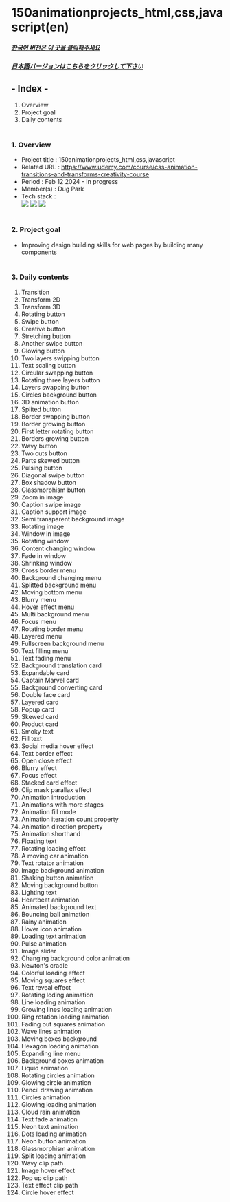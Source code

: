 # 150animationprojects_html,css,javascript(en)

##### [한국어 버전은 이 곳을 클릭해주세요](README.md)

##### [日本語バージョンはこちらをクリックして下さい](README_JP.md)

## - Index -

1. Overview
2. Project goal
3. Daily contents
   </br>
   </br>

### 1. Overview

- Project title : 150animationprojects_html,css,javascript
- Related URL : https://www.udemy.com/course/css-animation-transitions-and-transforms-creativity-course
- Period : Feb 12 2024 - In progress
- Member(s) : Dug Park
- Tech stack : </br>
  <img src="https://img.shields.io/badge/HTML5-E34F26?style=for-the-badge&logo=HTML5&logoColor=white">
  <img src="https://img.shields.io/badge/CSS3-1572B6?style=for-the-badge&logo=CSS3&logoColor=white">
  <img src="https://img.shields.io/badge/Javascript-F7DF1E?style=for-the-badge&logo=Javascript&logoColor=white">
  </br>
  </br>

### 2. Project goal

- Improving design building skills for web pages by building many components
  </br>
  </br>

### 3. Daily contents

1. Transition
2. Transform 2D
3. Transform 3D
4. Rotating button
5. Swipe button
6. Creative button
7. Stretching button
8. Another swipe button
9. Glowing button
10. Two layers swipping button
11. Text scaling button
12. Circular swapping button
13. Rotating three layers button
14. Layers swapping button
15. Circles background button
16. 3D animation button
17. Splited button
18. Border swapping button
19. Border growing button
20. First letter rotating button
21. Borders growing button
22. Wavy button
23. Two cuts button
24. Parts skewed button
25. Pulsing button
26. Diagonal swipe button
27. Box shadow button
28. Glassmorphism button
29. Zoom in image
30. Caption swipe image
31. Caption support image
32. Semi transparent background image
33. Rotating image
34. Window in image
35. Rotating window
36. Content changing window
37. Fade in window
38. Shrinking window
39. Cross border menu
40. Background changing menu
41. Splitted background menu
42. Moving bottom menu
43. Blurry menu
44. Hover effect menu
45. Multi background menu
46. Focus menu
47. Rotating border menu
48. Layered menu
49. Fullscreen background menu
50. Text filling menu
51. Text fading menu
52. Background translation card
53. Expandable card
54. Captain Marvel card
55. Background converting card
56. Double face card
57. Layered card
58. Popup card
59. Skewed card
60. Product card
61. Smoky text
62. Fill text
63. Social media hover effect
64. Text border effect
65. Open close effect
66. Blurry effect
67. Focus effect
68. Stacked card effect
69. Clip mask parallax effect
70. Animation introduction
71. Animations with more stages
72. Animation fill mode
73. Animation iteration count property
74. Animation direction property
75. Animation shorthand
76. Floating text
77. Rotating loading effect
78. A moving car animation
79. Text rotator animation
80. Image background animation
81. Shaking button animation
82. Moving background button
83. Lighting text
84. Heartbeat animation
85. Animated background text
86. Bouncing ball animation
87. Rainy animation
88. Hover icon animation
89. Loading text animation
90. Pulse animation
91. Image slider
92. Changing background color animation
93. Newton's cradle
94. Colorful loading effect
95. Moving squares effect
96. Text reveal effect
97. Rotating loding animation
98. Line loading animation
99. Growing lines loading animation
100. Ring rotation loading animation
101. Fading out squares animation
102. Wave lines animation
103. Moving boxes background
104. Hexagon loading animation
105. Expanding line menu
106. Background boxes animation
107. Liquid animation
108. Rotating circles animation
109. Glowing circle animation
110. Pencil drawing animation
111. Circles animation
112. Glowing loading animation
113. Cloud rain animation
114. Text fade animation
115. Neon text animation
116. Dots loading animation
117. Neon button animation
118. Glassmorphism animation
119. Split loading animation
120. Wavy clip path
121. Image hover effect
122. Pop up clip path
123. Text effect clip path
124. Circle hover effect
